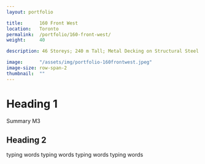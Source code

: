 ```yaml
---
layout: portfolio

title:      160 Front West
location:   Toronto
permalink:  /portfolio/160-front-west/
weight:     40

description: 46 Storeys; 240 m Tall; Metal Decking on Structural Steel with Reinforced Concrete Walls

image:      "/assets/img/portfolio-160frontwest.jpeg"
image-size: row-span-2
thumbnail:  ""
---
```


# Heading 1

Summary M3

## Heading 2

typing words typing words typing words typing words